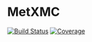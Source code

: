 # MetXMC

[![Build Status](https://github.com/MetabolicXploration/MetXMC.jl/actions/workflows/CI.yml/badge.svg?branch=main)](https://github.com/MetabolicXploration/MetXMC.jl/actions/workflows/CI.yml?query=branch%3Amain)
[![Coverage](https://codecov.io/gh/MetabolicXploration/MetXMC.jl/branch/main/graph/badge.svg)](https://codecov.io/gh/MetabolicXploration/MetXMC.jl)
